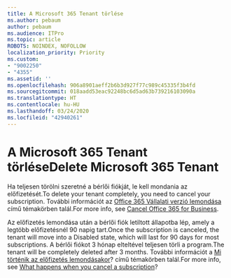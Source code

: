 ```yaml
---
title: A Microsoft 365 Tenant törlése
ms.author: pebaum
author: pebaum
ms.audience: ITPro
ms.topic: article
ROBOTS: NOINDEX, NOFOLLOW
localization_priority: Priority
ms.custom:
- "9002250"
- "4355"
ms.assetid: ''
ms.openlocfilehash: 906a8901aeff2b6b3d927f77c989c45335f3b4fd
ms.sourcegitcommit: 018aadd53eac92248bc6d5ad63b739216103090a
ms.translationtype: HT
ms.contentlocale: hu-HU
ms.lasthandoff: 03/24/2020
ms.locfileid: "42940261"
---
```

# <a name="delete-microsoft-365-tenant"></a><span data-ttu-id="28321-102">A Microsoft 365 Tenant törlése</span><span class="sxs-lookup"><span data-stu-id="28321-102">Delete Microsoft 365 Tenant</span></span>

<span data-ttu-id="28321-103">Ha teljesen törölni szeretné a bérlői fiókját, le kell mondania az előfizetését.</span><span class="sxs-lookup"><span data-stu-id="28321-103">To delete your tenant completely, you need to cancel your subscription.</span></span> <span data-ttu-id="28321-104">További információt az [Office 365 Vállalati verzió lemondása](https://docs.microsoft.com/microsoft-365/commerce/subscriptions/cancel-your-subscription?view=o365-worldwide) című témakörben talál.</span><span class="sxs-lookup"><span data-stu-id="28321-104">For more info, see [Cancel Office 365 for Business](https://docs.microsoft.com/microsoft-365/commerce/subscriptions/cancel-your-subscription?view=o365-worldwide).</span></span> 
 
<span data-ttu-id="28321-105">Az előfizetés lemondása után a bérlői fiók letiltott állapotba lép, amely a legtöbb előfizetésnél 90 napig tart.</span><span class="sxs-lookup"><span data-stu-id="28321-105">Once the subscription is canceled, the tenant will move into a Disabled state, which will last for 90 days for most subscriptions.</span></span> <span data-ttu-id="28321-106">A bérlői fiókot 3 hónap elteltével teljesen törli a program.</span><span class="sxs-lookup"><span data-stu-id="28321-106">The tenant will be completely deleted after 3 months.</span></span> <span data-ttu-id="28321-107">További információt a [Mi történik az előfizetés lemondásakor](https://docs.microsoft.com/microsoft-365/commerce/subscriptions/cancel-your-subscription?view=o365-worldwide#what-happens-when-you-cancel-a-subscription)? című témakörben talál.</span><span class="sxs-lookup"><span data-stu-id="28321-107">For more info, see [What happens when you cancel a subscription](https://docs.microsoft.com/microsoft-365/commerce/subscriptions/cancel-your-subscription?view=o365-worldwide#what-happens-when-you-cancel-a-subscription)?</span></span>
